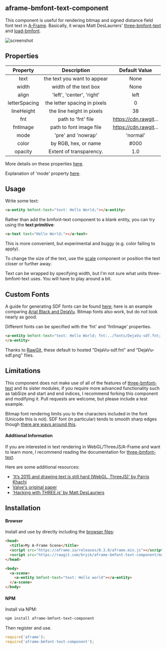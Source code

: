 ## aframe-bmfont-text-component

This component is useful for rendering bitmap and signed distance field font text in [A-Frame](https://aframe.io). Basically, it wraps Matt DesLauriers' [three-bmfont-text](https://github.com/Jam3/three-bmfont-text) and [load-bmfont](https://github.com/Jam3/load-bmfont).

![screenshot](http://i.imgur.com/pDDlzAX.png)

## Properties

|    Property   |          Description         |     Default Value     |
|:-------------:|:----------------------------:|:---------------------:|
|      text     |  the text you want to appear |          None         |
|     width     |     width of the text box    |          None         |
|     align     |   'left', 'center', 'right'  |          left         |
| letterSpacing | the letter spacing in pixels |           0           |
|   lineHeight  |   the line height in pixels  |           38          |
|      fnt      |      path to 'fnt' file      | https://cdn.rawgit... |
|    fntImage   |    path to font image file   | https://cdn.rawgit... |
|      mode     |      'pre' and 'nowrap'      |        'normal'       |
|     color     |     by RGB, hex, or name     |          #000         |
|    opacity    |    Extent of transparency.   |          1.0          |

More details on these properties [here](https://github.com/Jam3/three-bmfont-text#usage).

Explanation of 'mode' property [here](https://github.com/mattdesl/word-wrapper).

## Usage

Write some text:

```html
<a-entity bmfont-text="text: Hello World;"></a-entity>
```

Rather than add the bmfont-text component to a blank entity, you can try using the **text primitive**:

```html
<a-text text="Hello World;"></a-text>
```

This is more convenient, but experimental and buggy (e.g. color failing to apply).

To change the size of the text, use the [scale](https://aframe.io/docs/0.2.0/components/scale.html) component or position the text closer or further away.

Text can be wrapped by specifying width, but I'm not sure what units three-bmfont-text uses. You will have to play around a bit.

## Custom Fonts

A guide for generating SDF fonts can be found [here](https://github.com/libgdx/libgdx/wiki/Distance-field-fonts); here is an example comparing [Arial Black and DejaVu](http://i.imgur.com/iWtXHm5.png). Bitmap fonts also work, but do not look nearly as good.

Different fonts can be specified with the 'fnt' and 'fntImage' properties.

```html
<a-entity bmfont-text="text: Hello World; fnt:../fonts/DejaVu-sdf.fnt; fntImage:../fonts/DejaVu-sdf.png">
</a-entity>
```

Thanks to [RawGit](http://rawgit.com/), these default to hosted "DejaVu-sdf.fnt" and "DejaVu-sdf.png" files.

## Limitations

This component does not make use of all of the features of [three-bmfont-text](https://github.com/Jam3/three-bmfont-text) and its sister modules, if you require more advanced functionality such as tabSize and start and end indices, I recommend forking this component and modifying it. Pull requests are welcome, but please include a test example.

Bitmap font rendering limits you to the characters included in the font (Unicode this is not). SDF font (in particular) tends to smooth sharp edges though [there are ways around this](https://lambdacube3d.wordpress.com/2014/11/12/playing-around-with-font-rendering/).

#### Additional Information

If you are interested in text rendering in WebGL/ThreeJS/A-Frame and want to learn more, I recommend reading the documentation for [three-bmfont-text](https://github.com/Jam3/three-bmfont-text). 

Here are some additional resources:

- ['It’s 2015 and drawing text is still hard (WebGL, ThreeJS)' by Parris Khachi](https://www.eventbrite.com/engineering/its-2015-and-drawing-text-is-still-hard-webgl-threejs/)
- [Valve's original paper](http://www.valvesoftware.com/publications/2007/SIGGRAPH2007_AlphaTestedMagnification.pdf)
- ['Hacking with THREE.js' by Matt DesLauriers](http://slides.com/mattdeslauriers/hacking-with-three-js#/13)

## Installation

#### Browser

Install and use by directly including the [browser files](dist):

```html
<head>
  <title>My A-Frame Scene</title>
  <script src="https://aframe.io/releases/0.3.0/aframe.min.js"></script>
  <script src="https://rawgit.com/bryik/aframe-bmfont-text-component/master/dist/aframe-bmfont-text-component.min.js"></script>
</head>

<body>
  <a-scene>
    <a-entity bmfont-text="text: Hello world"></a-entity>
  </a-scene>
</body>
```

#### NPM

Install via NPM:

```bash
npm install aframe-bmfont-text-component
```

Then register and use.

```js
require('aframe');
require('aframe-bmfont-text-component');
```
